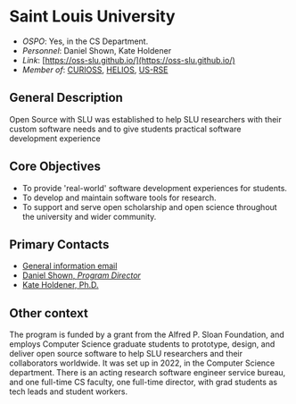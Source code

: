 # Saint Louis University

- *OSPO*: Yes, in the CS Department.
- *Personnel*: Daniel Shown, Kate Holdener
- *Link*: [https://oss-slu.github.io/](https://oss-slu.github.io/)
- *Member of*: [CURIOSS](https://curioss.org/), [HELIOS](https://www.heliosopen.org/members), [US-RSE](https://us-rse.org/)

## General Description

Open Source with SLU was established to help SLU researchers with their custom software needs and to give students practical software development experience

## Core Objectives

- To provide 'real-world' software development experiences for students.
- To develop and maintain software tools for research.
- To support and serve open scholarship and open science throughout the university and wider community.

## Primary Contacts

- [General information email](mailto:oss@slu.edu)
- [Daniel Shown, *Program Director*](https://oss-slu.github.io/people/leadership)
- [Kate Holdener, Ph.D.](https://oss-slu.github.io/people/leadership)

## Other context

The program is funded by a grant from the Alfred P. Sloan Foundation, and employs Computer Science graduate students to prototype, design, and deliver open source software to help SLU researchers and their collaborators worldwide. It was set up in 2022, in the Computer Science department. There is an acting research software engineer service bureau, and one full-time CS faculty, one full-time director, with grad students as tech leads and student workers.

